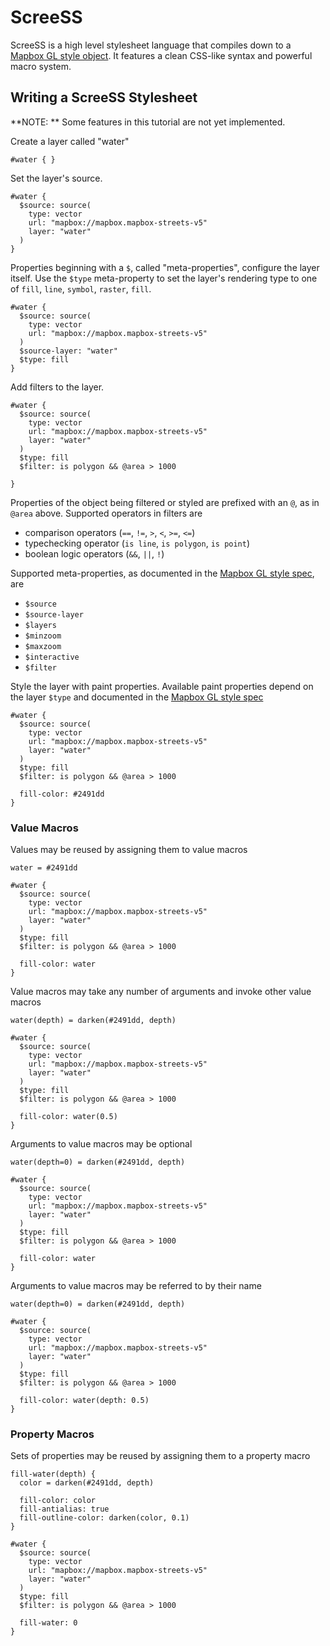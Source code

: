 # ScreeSS

ScreeSS is a high level stylesheet language that compiles down to a [Mapbox GL style object](https://www.mapbox.com/mapbox-gl-style-spec/). It features a clean CSS-like syntax and powerful macro system.

## Writing a ScreeSS Stylesheet

**NOTE: ** Some features in this tutorial are not yet implemented.

Create a layer called "water"
```
#water { }
```

Set the layer's source.

```
#water {
  $source: source(
    type: vector
    url: "mapbox://mapbox.mapbox-streets-v5"
    layer: "water"
  )
}
```

Properties beginning with a `$`, called "meta-properties", configure the layer itself. Use the `$type` meta-property to set the layer's rendering type to one of `fill`, `line`, `symbol`, `raster`, `fill`.

```
#water {
  $source: source(
    type: vector
    url: "mapbox://mapbox.mapbox-streets-v5"
  )
  $source-layer: "water"
  $type: fill
}
```

Add filters to the layer.

```
#water {
  $source: source(
    type: vector
    url: "mapbox://mapbox.mapbox-streets-v5"
    layer: "water"
  )
  $type: fill
  $filter: is polygon && @area > 1000

}
```

Properties of the object being filtered or styled are prefixed with an `@`, as in `@area` above. Supported operators in filters are

 - comparison operators (`==`, `!=`, `>`, `<`, `>=`, `<=`)
 - typechecking operator (`is line`, `is polygon`, `is point`)
 - boolean logic operators (`&&`, `||`, `!`)

Supported meta-properties, as documented in the [Mapbox GL style spec](https://www.mapbox.com/mapbox-gl-style-spec/), are

 - `$source`
 - `$source-layer`
 - `$layers`
 - `$minzoom`
 - `$maxzoom`
 - `$interactive`
 - `$filter`

Style the layer with paint properties. Available paint properties depend on the layer `$type` and documented in the [Mapbox GL style spec](https://www.mapbox.com/mapbox-gl-style-spec/)

```
#water {
  $source: source(
    type: vector
    url: "mapbox://mapbox.mapbox-streets-v5"
    layer: "water"
  )
  $type: fill
  $filter: is polygon && @area > 1000

  fill-color: #2491dd
}
```

### Value Macros

Values may be reused by assigning them to value macros

```
water = #2491dd

#water {
  $source: source(
    type: vector
    url: "mapbox://mapbox.mapbox-streets-v5"
    layer: "water"
  )
  $type: fill
  $filter: is polygon && @area > 1000

  fill-color: water
}
```

Value macros may take any number of arguments and invoke other value macros

```
water(depth) = darken(#2491dd, depth)

#water {
  $source: source(
    type: vector
    url: "mapbox://mapbox.mapbox-streets-v5"
    layer: "water"
  )
  $type: fill
  $filter: is polygon && @area > 1000

  fill-color: water(0.5)
}
```

Arguments to value macros may be optional

```
water(depth=0) = darken(#2491dd, depth)

#water {
  $source: source(
    type: vector
    url: "mapbox://mapbox.mapbox-streets-v5"
    layer: "water"
  )
  $type: fill
  $filter: is polygon && @area > 1000

  fill-color: water
}
```

Arguments to value macros may be referred to by their name

```
water(depth=0) = darken(#2491dd, depth)

#water {
  $source: source(
    type: vector
    url: "mapbox://mapbox.mapbox-streets-v5"
    layer: "water"
  )
  $type: fill
  $filter: is polygon && @area > 1000

  fill-color: water(depth: 0.5)
}
```

### Property Macros

Sets of properties may be reused by assigning them to a property macro
```
fill-water(depth) {
  color = darken(#2491dd, depth)

  fill-color: color
  fill-antialias: true
  fill-outline-color: darken(color, 0.1)
}

#water {
  $source: source(
    type: vector
    url: "mapbox://mapbox.mapbox-streets-v5"
    layer: "water"
  )
  $type: fill
  $filter: is polygon && @area > 1000

  fill-water: 0
}
```